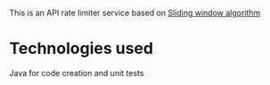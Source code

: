 This is an API rate limiter service based on [Sliding window algorithm](https://blog.algomaster.io/i/146668173/sliding-window-counter)

# Technologies used
Java for code creation and unit tests
